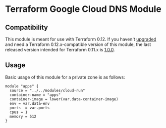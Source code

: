 # Terraform Google Cloud DNS Module

## Compatibility

 This module is meant for use with Terraform 0.12. If you haven't [upgraded](https://www.terraform.io/upgrade-guides/0-12.html) and need a Terraform 0.12.x-compatible version of this module, the last released version intended for Terraform 0.11.x is [1.0.0](https://registry.terraform.io/modules/terraform-google-modules/cloud-dns/google/1.0.0).

## Usage

Basic usage of this module for a private zone is as follows:

```hcl
module "apps" {
  source = "../../modules/cloud-run"
  container-name = "apps"
  container-image = lower(var.data-container-image)
  env = var.data-env
  ports  = var.ports
  cpus = 1
  memory = 512
}
```

